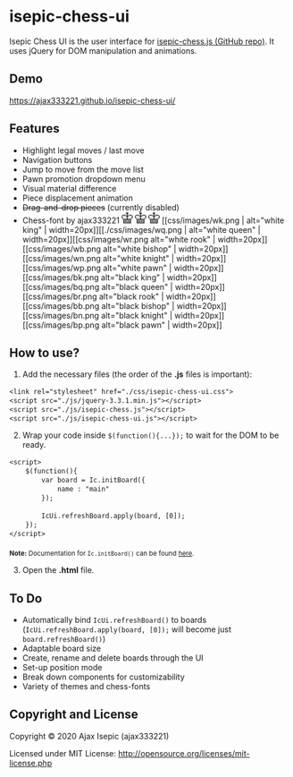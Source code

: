 isepic-chess-ui
================

Isepic Chess UI is the user interface for [isepic-chess.js (GitHub repo)](https://github.com/ajax333221/isepic-chess). It uses jQuery for DOM manipulation and animations.

Demo
-------------

https://ajax333221.github.io/isepic-chess-ui/

Features
-------------

- Highlight legal moves / last move
- Navigation buttons
- Jump to move from the move list
- Pawn promotion dropdown menu
- Visual material difference
- Piece displacement animation
- ~~Drag-and-drop pieces~~ (currently disabled)
- Chess-font by ajax333221 <img src="css/images/wk.png" width="20"> <img src="./css/images/wk.png" width="20"> <img src="css/images/wk.png" width="20">
[[css/images/wk.png | alt="white king" | width=20px]][[./css/images/wq.png | alt="white queen" | width=20px]][[css/images/wr.png alt="white rook" | width=20px]][[css/images/wb.png alt="white bishop" | width=20px]][[css/images/wn.png alt="white knight" | width=20px]][[css/images/wp.png alt="white pawn" | width=20px]][[css/images/bk.png alt="black king" | width=20px]][[css/images/bq.png alt="black queen" | width=20px]][[css/images/br.png alt="black rook" | width=20px]][[css/images/bb.png alt="black bishop" | width=20px]][[css/images/bn.png alt="black knight" | width=20px]][[css/images/bp.png alt="black pawn" | width=20px]]

How to use?
-------------

1. Add the necessary files (the order of the **.js** files is important):

```
<link rel="stylesheet" href="./css/isepic-chess-ui.css">
<script src="./js/jquery-3.3.1.min.js"></script>
<script src="./js/isepic-chess.js"></script>
<script src="./js/isepic-chess-ui.js"></script>
```

2. Wrap your code inside `$(function(){...});` to wait for the DOM to be ready.

```
<script>
	$(function(){
		var board = Ic.initBoard({
			name : "main"
		});
		
		IcUi.refreshBoard.apply(board, [0]);
	});
</script>
```
<sub>**Note:** Documentation for `Ic.initBoard()` can be found [here](https://github.com/ajax333221/isepic-chess#documentation).</sub>

3. Open the **.html** file.

To Do
-------------

- Automatically bind `IcUi.refreshBoard()` to boards (`IcUi.refreshBoard.apply(board, [0]);` will become just `board.refreshBoard()`)
- Adaptable board size
- Create, rename and delete boards through the UI
- Set-up position mode
- Break down components for customizability
- Variety of themes and chess-fonts

Copyright and License
-------------

Copyright © 2020 Ajax Isepic (ajax333221)

Licensed under MIT License: http://opensource.org/licenses/mit-license.php
